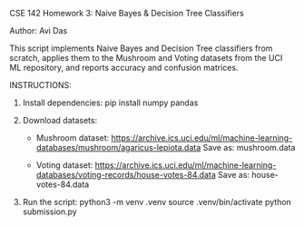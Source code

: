 CSE 142 Homework 3: Naive Bayes & Decision Tree Classifiers

Author: Avi Das

This script implements Naive Bayes and Decision Tree classifiers from scratch,
applies them to the Mushroom and Voting datasets from the UCI ML repository,
and reports accuracy and confusion matrices.

INSTRUCTIONS:

1. Install dependencies:
   pip install numpy pandas

2. Download datasets:
   - Mushroom dataset: https://archive.ics.uci.edu/ml/machine-learning-databases/mushroom/agaricus-lepiota.data
     Save as: mushroom.data

   - Voting dataset: https://archive.ics.uci.edu/ml/machine-learning-databases/voting-records/house-votes-84.data
     Save as: house-votes-84.data

3. Run the script:
    python3 -m venv .venv
   source .venv/bin/activate
   python submission.py
